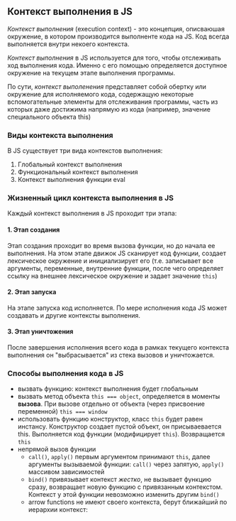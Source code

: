 ## Контекст выполнения в JS

*Контекст выполнения* (execution context) - это концепция, описваюшая окружение, в котором производится выполненте кода на JS. Код всегда выполняется внутри некоего контекста.

*Контекст выполнения* в JS используется для того, чтобы отслеживать ход выполнения кода. Именно с его помощью определяется доступное окружение на текущем этапе выполнения программы.

По сути, *контекст выполенения* представляет собой обертку или окружение для исполняемого кода, содержащую некоторые вспомогательные элементы для отслеживания программы, часть из которых даже достижима напрямую из кода (например, значение специального объекта this)

### Виды контекста выполнения

В JS существует три вида контекстов выполнения:
1. Глобальный контекст выполнения
2. Функциональный контекст выполнения
3. Контекст выполнения функции eval

### Жизненный цикл контекста выполнения в JS

Каждый контекст выполнения в JS проходит три этапа:
  #### 1. Этап создания
  Этап создания проходит во время вызова функции, но до начала ее выполнения. На этом этапе движок JS сканирует код функции, создает лексическое окружение и инициализирует его (т.е. записывает все аргументы, переменные, внутренние функции, после чего определяет ссылку на внешнее лексическое окружение и задает значение `this`)
  #### 2. Этап запуска
  На этапе запуска код исполняется. По мере исполнения кода JS может создавать и другие контексты выполнения. 
  #### 3. Этап уничтожения
  После завершения исполнения всего кода в рамках текущего контекста выполнения он "выбрасывается" из стека вызовов и уничтожается.

### Способы выполнения кода в JS
- вызвать функцию: контекст выполнения будет глобальным
- вызвать метод объекта
  `this === object`, определяется в моменты **вызова**. При вызове отдельно от объекта (через присвоение переменной) `this === window`
- использовать функцию конструктор, класс
  `this` будет равен инстансу. Конструктор создает пустой объект, он присываевается this. Выполняется код функции (модифицирует `this`). Возвращается `this`
- непрямой вызов функции
  - `call()`, `apply()`
  первым аргументом принимают `this`, далее аргументы вызываемой функции: `call()` через запятую, `apply()` массивом зависимостей
  - `bind()` 
  привязывает контекст *жестко*, не вызывает функцию сразу, возвращает новую функцию с привязанным контекстом. Контекст у этой функции невозможно изменить другим `bind()`
  - arrow functions
  не имеют своего контекста, берут ближайший по иерархии контекст:
